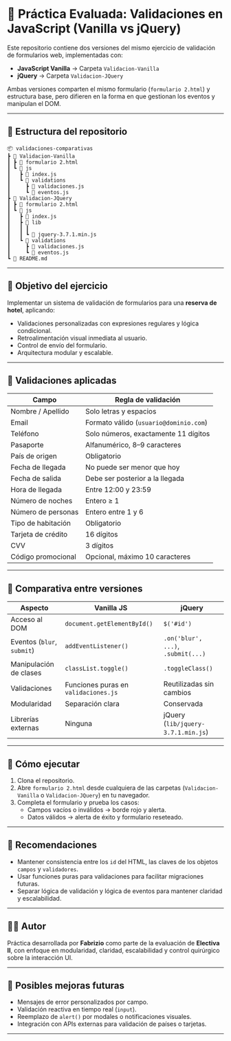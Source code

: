 # 🧪 Práctica Evaluada: Validaciones en JavaScript (Vanilla vs jQuery)

Este repositorio contiene dos versiones del mismo ejercicio de validación de formularios web, implementadas con:

- **JavaScript Vanilla** → Carpeta `Validacion-Vanilla`
- **jQuery** → Carpeta `Validacion-JQuery`

Ambas versiones comparten el mismo formulario (`formulario 2.html`) y estructura base, pero difieren en la forma en que gestionan los eventos y manipulan el DOM.

---

## 📁 Estructura del repositorio

```
📦 validaciones-comparativas 
┣ 📂 Validacion-Vanilla 
┃ ┣ 📜 formulario 2.html 
┃ ┗ 📂 js 
┃   ┣ 📜 index.js 
┃   ┗ 📂 validations 
┃     ┣ 📜 validaciones.js 
┃     ┗ 📜 eventos.js 
┣ 📂 Validacion-JQuery 
┃ ┣ 📜 formulario 2.html 
┃ ┗ 📂 js 
┃   ┣ 📜 index.js 
┃   ┣ 📂 lib 
┃   ┃ ┃ 
┃   ┃ ┗ 📜 jquery-3.7.1.min.js 
┃   ┗ 📂 validations 
┃     ┣ 📜 validaciones.js 
┃     ┗ 📜 eventos.js 
┗ 📜 README.md
```


---

## 🧩 Objetivo del ejercicio

Implementar un sistema de validación de formularios para una **reserva de hotel**, aplicando:

- Validaciones personalizadas con expresiones regulares y lógica condicional.
- Retroalimentación visual inmediata al usuario.
- Control de envío del formulario.
- Arquitectura modular y escalable.

---

## 🧠 Validaciones aplicadas

| Campo                  | Regla de validación |
|------------------------|----------------------|
| Nombre / Apellido      | Solo letras y espacios |
| Email                  | Formato válido (`usuario@dominio.com`) |
| Teléfono               | Solo números, exactamente 11 dígitos |
| Pasaporte              | Alfanumérico, 8–9 caracteres |
| País de origen         | Obligatorio |
| Fecha de llegada       | No puede ser menor que hoy |
| Fecha de salida        | Debe ser posterior a la llegada |
| Hora de llegada        | Entre 12:00 y 23:59 |
| Número de noches       | Entero ≥ 1 |
| Número de personas     | Entero entre 1 y 6 |
| Tipo de habitación     | Obligatorio |
| Tarjeta de crédito     | 16 dígitos |
| CVV                    | 3 dígitos |
| Código promocional     | Opcional, máximo 10 caracteres |

---

## 🧪 Comparativa entre versiones

| Aspecto                        | Vanilla JS                          | jQuery                              |
|-------------------------------|-------------------------------------|-------------------------------------|
| Acceso al DOM                 | `document.getElementById()`         | `$('#id')`                          |
| Eventos (`blur`, `submit`)    | `addEventListener()`                | `.on('blur', ...)`, `.submit(...)` |
| Manipulación de clases        | `classList.toggle()`                | `.toggleClass()`                    |
| Validaciones                  | Funciones puras en `validaciones.js` | Reutilizadas sin cambios            |
| Modularidad                   | Separación clara                    | Conservada                          |
| Librerías externas            | Ninguna                             | jQuery (`lib/jquery-3.7.1.min.js`)        |

---

## 🚀 Cómo ejecutar

1. Clona el repositorio.
2. Abre `formulario 2.html` desde cualquiera de las carpetas (`Validacion-Vanilla` o `Validacion-JQuery`) en tu navegador.
3. Completa el formulario y prueba los casos:
   - Campos vacíos o inválidos → borde rojo y alerta.
   - Datos válidos → alerta de éxito y formulario reseteado.

---

## 📌 Recomendaciones

- Mantener consistencia entre los `id` del HTML, las claves de los objetos `campos` y `validadores`.
- Usar funciones puras para validaciones para facilitar migraciones futuras.
- Separar lógica de validación y lógica de eventos para mantener claridad y escalabilidad.

---

## 👨‍💻 Autor

Práctica desarrollada por **Fabrizio** como parte de la evaluación de **Electiva II**, con enfoque en modularidad, claridad, escalabilidad y control quirúrgico sobre la interacción UI.

---

## 🧠 Posibles mejoras futuras

- Mensajes de error personalizados por campo.
- Validación reactiva en tiempo real (`input`).
- Reemplazo de `alert()` por modales o notificaciones visuales.
- Integración con APIs externas para validación de países o tarjetas.

---
